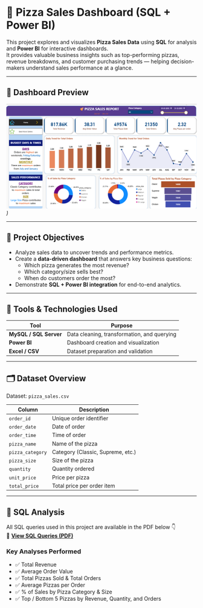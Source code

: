 # 🍕 Pizza Sales Dashboard (SQL + Power BI)

This project explores and visualizes **Pizza Sales Data** using **SQL** for analysis and **Power BI** for interactive dashboards.  
It provides valuable business insights such as top-performing pizzas, revenue breakdowns, and customer purchasing trends — helping decision-makers understand sales performance at a glance.

---

## 📸 Dashboard Preview

*![Pizza Sales Dashboard](Home.png))*  

---

## 🧠 Project Objectives

- Analyze sales data to uncover trends and performance metrics.  
- Create a **data-driven dashboard** that answers key business questions:  
  - Which pizza generates the most revenue?  
  - Which category/size sells best?  
  - When do customers order the most?  
- Demonstrate **SQL + Power BI integration** for end-to-end analytics.

---

## 🧰 Tools & Technologies Used

| Tool | Purpose |
|------|----------|
| **MySQL / SQL Server** | Data cleaning, transformation, and querying |
| **Power BI** | Dashboard creation and visualization |
| **Excel / CSV** | Dataset preparation and validation |

---

## 🗂 Dataset Overview

Dataset: `pizza_sales.csv`  

| Column | Description |
|---------|-------------|
| `order_id` | Unique order identifier |
| `order_date` | Date of order |
| `order_time` | Time of order |
| `pizza_name` | Name of the pizza |
| `pizza_category` | Category (Classic, Supreme, etc.) |
| `pizza_size` | Size of the pizza |
| `quantity` | Quantity ordered |
| `unit_price` | Price per pizza |
| `total_price` | Total price per order item |

---

## 🧩 SQL Analysis

All SQL queries used in this project are available in the PDF below 👇  
📄 **[View SQL Queries (PDF)](Pizza's%20Sales%20Sql%20Queries.pdf)**  

### Key Analyses Performed
- ✅ Total Revenue  
- ✅ Average Order Value  
- ✅ Total Pizzas Sold & Total Orders  
- ✅ Average Pizzas per Order  
- ✅ % of Sales by Pizza Category & Size  
- ✅ Top / Bottom 5 Pizzas by Revenue, Quantity, and Orders  

